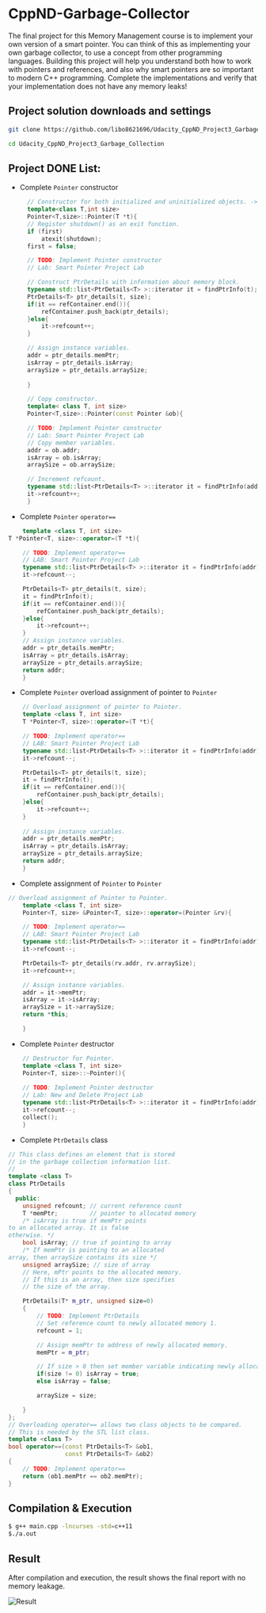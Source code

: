 # CppND-Garbage-Collector
The final project for this Memory Management course is to implement your own version of a smart pointer. You can think of this as implementing your own garbage collector, to use a concept from other programming languages. Building this project will help you understand both how to work with pointers and references, and also why smart pointers are so important to modern C++ programming. Complete the implementations and verify that your implementation does not have any memory leaks!

## Project solution downloads and settings

```bash
git clone https://github.com/libo8621696/Udacity_CppND_Project3_Garbage_Collection
```

```bash
cd Udacity_CppND_Project3_Garbage_Collection
```

## Project DONE List:
- Complete `Pointer` constructor
  ```cpp
    // Constructor for both initialized and uninitialized objects. -> see class interface
    template<class T,int size>
    Pointer<T,size>::Pointer(T *t){
    // Register shutdown() as an exit function.
    if (first)
        atexit(shutdown);
    first = false;

    // TODO: Implement Pointer constructor
    // Lab: Smart Pointer Project Lab

    // Construct PtrDetails with information about memory block.
    typename std::list<PtrDetails<T> >::iterator it = findPtrInfo(t);
    PtrDetails<T> ptr_details(t, size);
    if(it == refContainer.end()){
        refContainer.push_back(ptr_details);
    }else{
        it->refcount++;
    }

    // Assign instance variables.
    addr = ptr_details.memPtr;
    isArray = ptr_details.isArray;
    arraySize = ptr_details.arraySize;
    
    }

    // Copy constructor.
    template< class T, int size>
    Pointer<T,size>::Pointer(const Pointer &ob){

    // TODO: Implement Pointer constructor
    // Lab: Smart Pointer Project Lab
    // Copy member variables.
    addr = ob.addr;
    isArray = ob.isArray;
    arraySize = ob.arraySize;

    // Increment refcount.
    typename std::list<PtrDetails<T> >::iterator it = findPtrInfo(addr);
    it->refcount++;
    }
  ```
- Complete `Pointer` `operator==`

```cpp
    template <class T, int size>
T *Pointer<T, size>::operator=(T *t){

    // TODO: Implement operator==
    // LAB: Smart Pointer Project Lab
    typename std::list<PtrDetails<T> >::iterator it = findPtrInfo(addr);
    it->refcount--;

    PtrDetails<T> ptr_details(t, size);
    it = findPtrInfo(t);
    if(it == refContainer.end()){
        refContainer.push_back(ptr_details);
    }else{
        it->refcount++;
    }
    // Assign instance variables.
    addr = ptr_details.memPtr;
    isArray = ptr_details.isArray;
    arraySize = ptr_details.arraySize;
    return addr;
    }
```

- Complete `Pointer` overload assignment of pointer to `Pointer`

```cpp
    // Overload assignment of pointer to Pointer.
    template <class T, int size>
    T *Pointer<T, size>::operator=(T *t){

    // TODO: Implement operator==
    // LAB: Smart Pointer Project Lab
    typename std::list<PtrDetails<T> >::iterator it = findPtrInfo(addr);
    it->refcount--;

    PtrDetails<T> ptr_details(t, size);
    it = findPtrInfo(t);
    if(it == refContainer.end()){
        refContainer.push_back(ptr_details);
    }else{
        it->refcount++;
    }
    
    // Assign instance variables.
    addr = ptr_details.memPtr;
    isArray = ptr_details.isArray;
    arraySize = ptr_details.arraySize;
    return addr;
    }
```

- Complete assignment of `Pointer` to `Pointer`

```cpp
// Overload assignment of Pointer to Pointer.
    template <class T, int size>
    Pointer<T, size> &Pointer<T, size>::operator=(Pointer &rv){

    // TODO: Implement operator==
    // LAB: Smart Pointer Project Lab
    typename std::list<PtrDetails<T> >::iterator it = findPtrInfo(addr);
    it->refcount--;

    PtrDetails<T> ptr_details(rv.addr, rv.arraySize);
    it->refcount++;

    // Assign instance variables.
    addr = it->memPtr;
    isArray = it->isArray;
    arraySize = it->arraySize;
    return *this;

    }
```

- Complete `Pointer` destructor

```cpp
    // Destructor for Pointer.
    template <class T, int size>
    Pointer<T, size>::~Pointer(){
    
    // TODO: Implement Pointer destructor
    // Lab: New and Delete Project Lab
    typename std::list<PtrDetails<T> >::iterator it = findPtrInfo(addr);
    it->refcount--;
    collect();
    }
```

- Complete `PtrDetails` class


```cpp
// This class defines an element that is stored
// in the garbage collection information list.
//
template <class T>
class PtrDetails
{
  public:
    unsigned refcount; // current reference count
    T *memPtr;         // pointer to allocated memory
    /* isArray is true if memPtr points
to an allocated array. It is false
otherwise. */
    bool isArray; // true if pointing to array
    /* If memPtr is pointing to an allocated
array, then arraySize contains its size */
    unsigned arraySize; // size of array
    // Here, mPtr points to the allocated memory.
    // If this is an array, then size specifies
    // the size of the array.

    PtrDetails(T* m_ptr, unsigned size=0)
    {
        // TODO: Implement PtrDetails
        // Set reference count to newly allocated memory 1.
        refcount = 1;

        // Assign memPtr to address of newly allocated memory.
        memPtr = m_ptr;

        // If size > 0 then set member variable indicating newly allocated memory is associated with an array.
        if(size != 0) isArray = true;
        else isArray = false;

        arraySize = size;

    }
};
// Overloading operator== allows two class objects to be compared.
// This is needed by the STL list class.
template <class T>
bool operator==(const PtrDetails<T> &ob1,
                const PtrDetails<T> &ob2)
{
    // TODO: Implement operator==
    return (ob1.memPtr == ob2.memPtr);
}
```

## Compilation & Execution

```bash
$ g++ main.cpp -lncurses -std=c++11
$./a.out
```

## Result

After compilation and execution, the result shows the final report with no memory leakage.

![Result](garbage_collection.png)